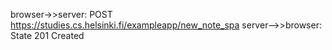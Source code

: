  browser->>server: POST https://studies.cs.helsinki.fi/exampleapp/new_note_spa
    server-->>browser: State 201 Created
